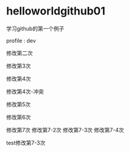 # helloworldgithub01
学习github的第一个例子


profile : dev

修改第二次

修改第3次

修改第4次

修改第4次-冲突

修改第5次

修改第6次

修改第7次
修改第7-2次
修改第7-3次
修改第7-4次

test修改第7-3次

